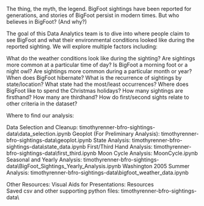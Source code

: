 The thing, the myth, the legend. BigFoot sightings have been reported for generations, and stories of BigFoot persist in modern times. But who believes in BigFoot? (And why?)

The goal of this Data Analytics team is to dive into where people claim to see BigFoot and what their environmental conditions looked like during the reported sighting. We will explore multiple factors including:

What do the weather conditions look like during the sighting? 
Are sightings more common at a particular time of day? Is BigFoot a morning foot or a night owl? 
Are sightings more common during a particular month or year? When does BigFoot hibernate? 
What is the recurrence of sightings by state/location? What state had the most/least occurrences? Where does BigFoot like to spend the Christmas holidays?
How many sightings are firsthand? How many are thirdhand? How do first/second sights relate to other criteria in the dataset?

Where to find our analysis:

Data Selection and Cleanup: timothyrenner-bfro-sightings-data\data_selection.ipynb
Geoplot (For Preliminary Analysis): timothyrenner-bfro-sightings-data\geoplot.ipynb
State Analysis: timothyrenner-bfro-sightings-data\state_data.ipynb
First/Third Hand Analysis: timothyrenner-bfro-sightings-data\first_third.ipynb
Moon Cycle Analysis: MoonCycle.ipynb
Seasonal and Yearly Analysis: timothyrenner-bfro-sightings-data\BigFoot_Sightings_Yearly_Analysis.ipynb
Washington 2005 Summer Analysis: timothyrenner-bfro-sightings-data\bigfoot_weather_data.ipynb

Other Resources:
Visual Aids for Presentations: Resources\
Saved csv and other supporting python files: timothyrenner-bfro-sightings-data\
